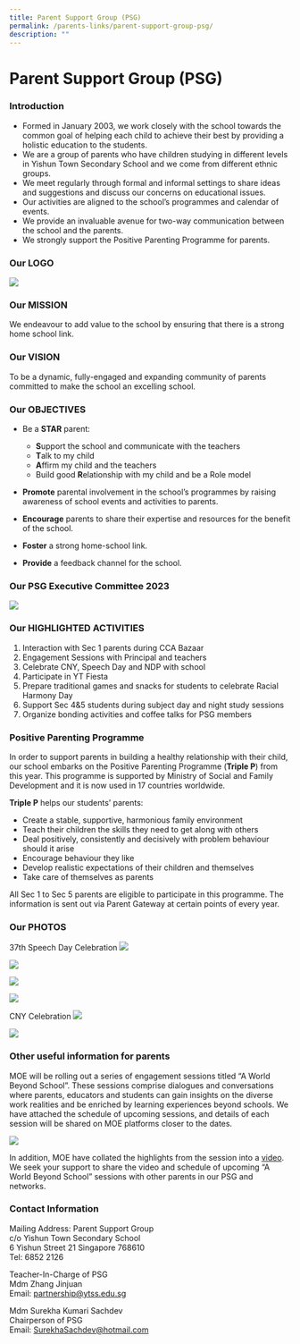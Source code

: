 ```yaml
---
title: Parent Support Group (PSG)
permalink: /parents-links/parent-support-group-psg/
description: ""
---
```

# **Parent Support Group (PSG)**

### Introduction

*   Formed in January 2003, we work closely with the school towards the common goal of helping each child to achieve their best by providing a holistic education to the students.
*   We are a group of parents who have children studying in different levels in Yishun Town Secondary School and we come from different ethnic groups.
*   We meet regularly through formal and informal settings to share ideas and suggestions and discuss our concerns on educational issues.
*   Our activities are aligned to the school’s programmes and calendar of events.
*   We provide an invaluable avenue for two-way communication between the school and the parents.
*   We strongly support the Positive Parenting Programme for parents.

### Our LOGO

![](/images/Picture37.jpg)

### Our MISSION

We endeavour to add value to the school by ensuring that there is a strong home school link.


### Our VISION

To be a dynamic, fully-engaged and expanding community of parents committed to make the school an excelling school.


### Our OBJECTIVES

*   Be a&nbsp;**STAR**&nbsp;parent:
	*   **S**upport the school and communicate with the teachers
	*   **T**alk to my child
	*   **A**ffirm my child and the teachers
	*   Build good&nbsp;**R**elationship with my child and be a Role model

*   **Promote**&nbsp;parental involvement in the school’s programmes by raising awareness of school events and activities to parents.
*   **Encourage**&nbsp;parents to share their expertise and resources for the benefit of the school.
*   **Foster**&nbsp;a strong home-school link.
*   **Provide**&nbsp;a feedback channel for the school.

  

### Our PSG Executive Committee 2023
![](/images/psg%20committee%202023.png)

### Our HIGHLIGHTED ACTIVITIES
1.	Interaction with Sec 1 parents during CCA Bazaar
2.	Engagement Sessions with Principal and teachers
3.	Celebrate CNY, Speech Day and NDP with school
4.	Participate in YT Fiesta 
5.	Prepare traditional games and snacks for students to celebrate Racial Harmony Day
6.	Support Sec 4&amp;5 students during subject day and night study sessions
7.	Organize bonding activities and coffee talks for PSG members

###  Positive Parenting Programme

In order to support parents in building a healthy relationship with their child, our school embarks on the Positive Parenting Programme (**Triple P**) from this year. This programme is supported by Ministry of Social and Family Development and it is now used in 17 countries worldwide.

**Triple P**&nbsp;helps our students’ parents:

* Create a stable, supportive, harmonious family environment
* Teach their children the skills they need to get along with others
* Deal positively, consistently and decisively with problem behaviour should it arise
* Encourage behaviour they like
* Develop realistic expectations of their children and themselves
* Take care of themselves as parents

All Sec 1 to Sec 5 parents are eligible to participate in this programme. The information is sent out via Parent Gateway at certain points of every year. 

### Our PHOTOS
37th Speech Day Celebration
![](/images/37th%20speech%20day%201.jpeg)

![](/images/37th%20speech%20day%202.jpeg)

![](/images/37th%20speech%20day%203.jpeg)

![](/images/37th%20speech%20day%204.jpeg)

CNY Celebration
![](/images/cny%20celebration%201.jpeg)

![](/images/cny%20celebration%202.jpeg)




###  Other useful information for parents
MOE will be rolling out a series of engagement sessions titled “A World Beyond School”. These sessions comprise dialogues and conversations where parents, educators and students can gain insights on the diverse work realities and be enriched by learning experiences beyond schools. We have attached the schedule of upcoming sessions, and details of each session will be shared on MOE platforms closer to the dates. 

![](/images/psg%20update%201.png)

In addition, MOE have collated the highlights from the session into a [video](https://www.youtube.com/watch?v=3H5dAmRbgP4). We seek your support to share the video and schedule of upcoming “A World Beyond School” sessions with other parents in our PSG and networks.

### Contact Information
Mailing Address:
Parent Support Group    
c/o Yishun Town Secondary School   
6 Yishun Street 21 Singapore 768610    
Tel: 6852 2126

Teacher-In-Charge of PSG  
Mdm Zhang Jinjuan&nbsp;  
Email:&nbsp;partnership@ytss.edu.sg

Mdm Surekha Kumari Sachdev  
Chairperson of PSG  
Email:&nbsp;SurekhaSachdev@hotmail.com